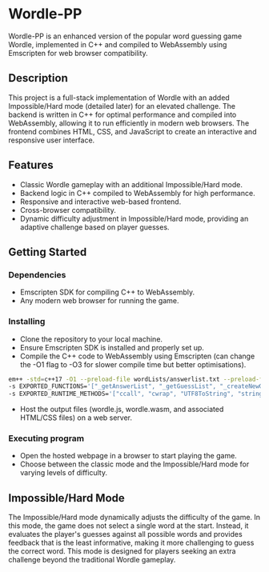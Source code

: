 # Wordle-PP

Wordle-PP is an enhanced version of the popular word guessing game Wordle, implemented in C++ and compiled to WebAssembly using Emscripten for web browser compatibility.

## Description

This project is a full-stack implementation of Wordle with an added Impossible/Hard mode (detailed later) for an elevated challenge. The backend is written in C++ for optimal performance and compiled into WebAssembly, allowing it to run efficiently in modern web browsers. The frontend combines HTML, CSS, and JavaScript to create an interactive and responsive user interface.

## Features

- Classic Wordle gameplay with an additional Impossible/Hard mode.
- Backend logic in C++ compiled to WebAssembly for high performance.
- Responsive and interactive web-based frontend.
- Cross-browser compatibility.
- Dynamic difficulty adjustment in Impossible/Hard mode, providing an adaptive challenge based on player guesses.

## Getting Started

### Dependencies

- Emscripten SDK for compiling C++ to WebAssembly.
- Any modern web browser for running the game.

### Installing

- Clone the repository to your local machine.
- Ensure Emscripten SDK is installed and properly set up.
- Compile the C++ code to WebAssembly using Emscripten (can change the -O1 flag to -O3 for slower compile time but better optimisations).

```sh
em++ -std=c++17 -O1 --preload-file wordLists/answerlist.txt --preload-file wordLists/guesslist.txt wordle.cpp -o wordle.js -s WASM=1 \
-s EXPORTED_FUNCTIONS='["_getAnswerList", "_getGuessList", "_createNewGame", "_makeGuess", "_evaluateGuess", "_validateGuess", "_isMatch", "_filterAnswerList", "_findWorstFeedback", "_makeHardModeGuess", "_free", "_malloc"]' \
-s EXPORTED_RUNTIME_METHODS='["ccall", "cwrap", "UTF8ToString", "stringToUTF8", "setValue"]'
```

- Host the output files (wordle.js, wordle.wasm, and associated HTML/CSS files) on a web server.

### Executing program

- Open the hosted webpage in a browser to start playing the game.
- Choose between the classic mode and the Impossible/Hard mode for varying levels of difficulty.

## Impossible/Hard Mode

The Impossible/Hard mode dynamically adjusts the difficulty of the game. In this mode, the game does not select a single word at the start. Instead, it evaluates the player's guesses against all possible words and provides feedback that is the least informative, making it more challenging to guess the correct word. This mode is designed for players seeking an extra challenge beyond the traditional Wordle gameplay.
